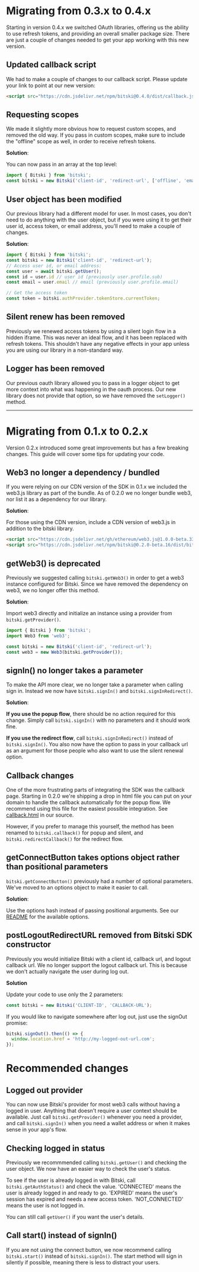 # Migrating from 0.3.x to 0.4.x

Starting in version 0.4.x we switched OAuth libraries, offering us the ability to use refresh tokens, and providing an overall smaller package size. There are just a couple of changes needed to get your app working with this new version.

## Updated callback script

We had to make a couple of changes to our callback script. Please update your link to point at our new version:

```html
<script src="https://cdn.jsdelivr.net/npm/bitski@0.4.0/dist/callback.js"></script>
```

## Requesting scopes

We made it slightly more obvious how to request custom scopes, and removed the old way. If you pass in custom scopes, make sure to include the "offline" scope as well, in order to receive refresh tokens.

**Solution**:

You can now pass in an array at the top level:

```javascript
import { Bitski } from 'bitski';
const bitski = new Bitski('client-id', 'redirect-url', ['offline', 'email']);
```

## User object has been modified

Our previous library had a different model for user. In most cases, you don't need to do anything with the user object, but if you were using it to get their user id, access token, or email address, you'll need to make a couple of changes.

**Solution**:

```javascript
import { Bitski } from 'bitski';
const bitski = new Bitski('client-id', 'redirect-url');
// Access user id, or email address:
const user = await bitski.getUser();
const id = user.id // user id (previously user.profile.sub)
const email = user.email // email (previously user.profile.email)

// Get the access token
const token = bitski.authProvider.tokenStore.currentToken;
```

## Silent renew has been removed

Previously we renewed access tokens by using a silent login flow in a hidden iframe. This was never an ideal flow, and it has been replaced with refresh tokens. This shouldn't have any negative effects in your app unless you are using our library in a non-standard way.

## Logger has been removed

Our previous oauth library allowed you to pass in a logger object to get more context into what was happening in the oauth process. Our new library does not provide that option, so we have removed the `setLogger()` method.

---

# Migrating from 0.1.x to 0.2.x

Version 0.2.x introduced some great improvements but has a few breaking changes. This guide will cover some tips for updating your code.

## Web3 no longer a dependency / bundled

If you were relying on our CDN version of the SDK in 0.1.x we included the web3.js library as part of the bundle. As of 0.2.0 we no longer bundle web3, nor list it as a dependency for our library.

**Solution**:

For those using the CDN version, include a CDN version of web3.js in addition to the bitski library.

```html
<script src="https://cdn.jsdelivr.net/gh/ethereum/web3.js@1.0.0-beta.33/dist/web3.min.js"></script>
<script src="https://cdn.jsdelivr.net/npm/bitski@0.2.0-beta.16/dist/bitski.bundle.js"></script>
```

## getWeb3() is deprecated

Previously we suggested calling `bitski.getWeb3()` in order to get a web3 instance configured for Bitski. Since we have removed the dependency on web3, we no longer offer this method.

**Solution**:

Import web3 directly and initialize an instance using a provider from `bitski.getProvider()`.

```javascript
import { Bitski } from 'bitski';
import Web3 from 'web3';

const bitski = new Bitski('client-id', 'redirect-url');
const web3 = new Web3(bitski.getProvider());
```

## signIn() no longer takes a parameter

To make the API more clear, we no longer take a parameter when calling sign in. Instead we now have `bitski.signIn()` and `bitski.signInRedirect()`.

**Solution**:

**If you use the popup flow**, there should be no action required for this change. Simply call `bitski.signIn()` with no parameters and it should work fine.

**If you use the redirect flow**, call `bitski.signInRedirect()` instead of `bitski.signIn()`. You also now have the option to pass in your callback url as an argument for those people who also want to use the silent renewal option.

## Callback changes

One of the more frustrating parts of integrating the SDK was the callback page. Starting in 0.2.0 we're shipping a drop in html file you can put on your domain to handle the callback automatically for the popup flow. We recommend using this file for the easiest possible integration. See [callback.html](https://github.com/BitskiCo/bitski-js/tree/develop/packages/browser/callback.html) in our source.

However, if you prefer to manage this yourself, the method has been renamed to `bitski.callback()` for popup and silent, and `bitski.redirectCallback()` for the redirect flow.

## getConnectButton takes options object rather than positional parameters

`bitski.getConnectButton()` previously had a number of optional parameters. We've moved to an options object to make it easier to call.

**Solution**:

Use the options hash instead of passing positional arguments. See our [README](https://github.com/BitskiCo/bitski-js#using-the-bitski-connect-button) for the available options.

## postLogoutRedirectURL removed from Bitski SDK constructor

Previously you would initialize Bitski with a client id, callback url, and logout callback url. We no longer support the logout callback url. This is because we don't actually navigate the user during log out.

**Solution**

Update your code to use only the 2 parameters:

```javascript
const bitski = new Bitski('CLIENT-ID', 'CALLBACK-URL');
```

If you would like to navigate somewhere after log out, just use the signOut promise:

```javascript
bitski.signOut().then(() => {
  window.location.href = 'http://my-logged-out-url.com';
});
```

# Recommended changes

## Logged out provider

You can now use Bitski's provider for most web3 calls without having a logged in user. Anything that doesn't require a user context should be available. Just call `bitski.getProvider()` whenever you need a provider, and call `bitski.signIn()` when you need a wallet address or when it makes sense in your app's flow.

## Checking logged in status

Previously we recommmended calling `bitski.getUser()` and checking the user object. We now have an easier way to check the user's status.

To see if the user is already logged in with Bitski, call `bitski.getAuthStatus()` and check the value. 'CONNECTED' means the user is already logged in and ready to go. 'EXPIRED' means the user's session has expired and needs a new access token. 'NOT_CONNECTED' means the user is not logged in.

You can still call `getUser()` if you want the user's details.

## Call start() instead of signIn()

If you are not using the connect button, we now recommend calling `bitski.start()` instead of `bitski.signIn()`. The start method will sign in silently if possible, meaning there is less to distract your users.

